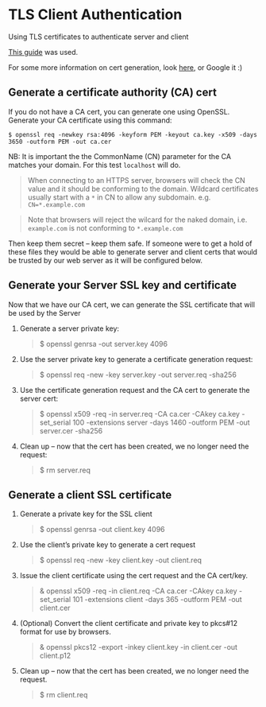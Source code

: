 # TLS Client Authentication

Using TLS certificates to authenticate server and client

[This guide](https://www.makethenmakeinstall.com/2014/05/ssl-client-authentication-step-by-step/) was used.

For some more information on cert generation, look [here](https://gist.github.com/jafossum/638587074ad0e187f147882fa88e23e2), or Google it :) 

## Generate a certificate authority (CA) cert

If you do not have a CA cert, you can generate one using OpenSSL.
Generate your CA certificate using this command:

    $ openssl req -newkey rsa:4096 -keyform PEM -keyout ca.key -x509 -days 3650 -outform PEM -out ca.cer

NB: It is important the the CommonName (CN) parameter for the CA matches your domain. For this test `localhost` will do.

>When connecting to an HTTPS server, browsers will check the CN value and it should be conforming to the domain. Wildcard certificates usually start with a `*` in CN to allow any subdomain. e.g. `CN=*.example.com`

> Note that browsers will reject the wilcard for the naked domain, i.e. `example.com` is not conforming to `*.example.com`

Then keep them secret – keep them safe. If someone were to get a hold of these files they would be able to generate server and client certs that would be trusted by our web server as it will be configured below.

## Generate your Server SSL key and certificate

Now that we have our CA cert, we can generate the SSL certificate that will be used by the Server

1. Generate a server private key:

    > $ openssl genrsa -out server.key 4096

2. Use the server private key to generate a certificate generation request:

    > $ openssl req -new -key server.key -out server.req -sha256

3. Use the certificate generation request and the CA cert to generate the server cert:

    > $ openssl x509 -req -in server.req -CA ca.cer -CAkey ca.key -set_serial 100 -extensions server -days 1460 -outform PEM -out server.cer -sha256

4. Clean up – now that the cert has been created, we no longer need the request:

    > $ rm server.req

## Generate a client SSL certificate

1. Generate a private key for the SSL client

    > $ openssl genrsa -out client.key 4096

2. Use the client’s private key to generate a cert request

    > $ openssl req -new -key client.key -out client.req

3. Issue the client certificate using the cert request and the CA cert/key.

    > & openssl x509 -req -in client.req -CA ca.cer -CAkey ca.key -set_serial 101 -extensions client -days 365 -outform PEM -out client.cer

4. (Optional) Convert the client certificate and private key to pkcs#12 format for use by browsers.

    > & openssl pkcs12 -export -inkey client.key -in client.cer -out client.p12

5. Clean up – now that the cert has been created, we no longer need the request.

    > $ rm client.req
